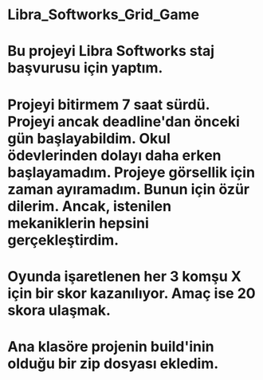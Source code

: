 # Libra_Softworks_Grid_Game
 
# Bu projeyi Libra Softworks staj başvurusu için yaptım.
# Projeyi bitirmem 7 saat sürdü. Projeyi ancak deadline'dan önceki gün başlayabildim. Okul ödevlerinden dolayı daha erken başlayamadım. Projeye görsellik için zaman ayıramadım. Bunun için özür dilerim. Ancak, istenilen mekaniklerin hepsini gerçekleştirdim.
# Oyunda işaretlenen her 3 komşu X için bir skor kazanılıyor. Amaç ise 20 skora ulaşmak.
# Ana klasöre projenin build'inin olduğu bir zip dosyası ekledim. 

